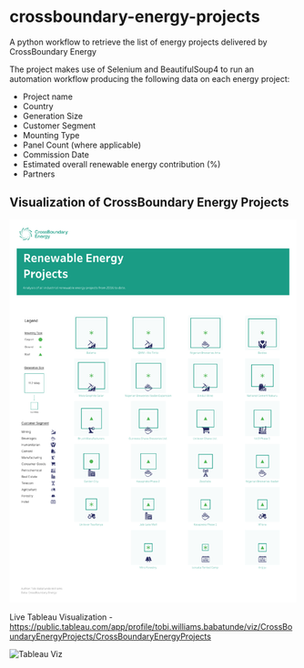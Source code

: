 # crossboundary-energy-projects
A python workflow to retrieve the list of energy projects delivered by CrossBoundary Energy

The project makes use of Selenium and BeautifulSoup4 to run an automation workflow producing the following data on each energy project:
 - Project name
 - Country
 - Generation Size
 - Customer Segment
 - Mounting Type
 - Panel Count (where applicable)
 - Commission Date
 - Estimated overall renewable energy contribution (%)
 - Partners

## Visualization of CrossBoundary Energy Projects
![A visualization of CrossBoundary Energy projects across various countries](https://github.com/oluwatobiwilliams/crossboundary-energy-projects/blob/main/CrossBoundary%20Energy%20Projects.png)

Live Tableau Visualization - https://public.tableau.com/app/profile/tobi.williams.babatunde/viz/CrossBoundaryEnergyProjects/CrossBoundaryEnergyProjects

![Tableau Viz](https://public.tableau.com/app/profile/tobi.williams.babatunde/viz/CrossBoundaryEnergyProjects/CrossBoundaryEnergyProjects)
